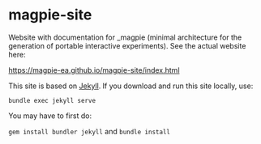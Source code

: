 # magpie-site

Website with documentation for _magpie (minimal architecture for the generation of portable interactive experiments). See the actual website here:

https://magpie-ea.github.io/magpie-site/index.html

This site is based on [Jekyll](https://jekyllrb.com/). If you download and run this site locally, use:

`bundle exec jekyll serve`

You may have to first do:

`gem install bundler jekyll` and `bundle install`
